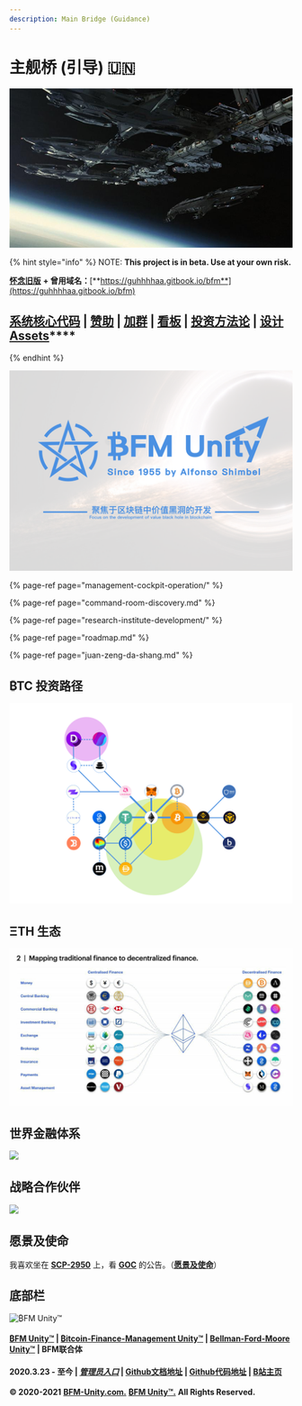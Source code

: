 ```yaml
---
description: Main Bridge (Guidance)
---
```


# 主舰桥 \(引导\) 🇺🇳

![&#x4E3B;&#x8230;&#x6865; \(&#x5F15;&#x5BFC;\) ](.gitbook/assets/src-http___img4.178.com_news_201711_305754270311_o_305754450631.jpg-and-refer-http___img4.178.jpeg)

{% hint style="info" %}
NOTE: **This project is in beta. Use at your own risk.** 

[**怀念旧版**](https://guhhhhaa.gitbook.io/bfm-unity-doc-v1/) **+ 曾用域名：**[**https://guhhhhaa.gitbook.io/bfm**](https://guhhhhaa.gitbook.io/bfm)​

## ​[**系统核心代码**](https://guhhhhaa.gitbook.io/bfm/ruan-jian-bfm-on-python) **\|** [赞助](https://guhhhhaa.gitbook.io/bfm/juan-zeng-da-shang) \| [加群](https://guhhhhaa.gitbook.io/bfm/ru-he-jia-ru-wo-men-de-tao-lun-qun-zu) \| [看板](https://trello.com/b/z4aDgNAL/todolist) \| [**投资方法论**](https://guhhhhaa.gitbook.io/joinquant/jin-rong-li-lun-zong-jie) **\|** [**设计Assets**](https://share.weiyun.com/l21pilUf)\*\*\*\* <a id="xi-tong-he-xin-dai-ma-zan-zhu-jia-qun-kan-ban-tou-zi-fang-fa-lun-she-ji-assets"></a>
{% endhint %}

![](.gitbook/assets/bfm-unity-2.0.png)

{% page-ref page="management-cockpit-operation/" %}

{% page-ref page="command-room-discovery.md" %}

{% page-ref page="research-institute-development/" %}

{% page-ref page="roadmap.md" %}

{% page-ref page="juan-zeng-da-shang.md" %}

## ₿TC 投资路径 <a id="tc-tou-zi-lu-jing"></a>

![](.gitbook/assets/defi_3.png)

## **ΞTH** 生态 <a id="th-sheng-tai"></a>

![](.gitbook/assets/ef558f261bce694919b0240c57cf96e8.jpg)

## 世界金融体系 <a id="shi-jie-jin-rong-ti-xi"></a>

![](https://gblobscdn.gitbook.com/assets%2F-M39hAhDwZfzJY4Aou3y%2F-MS_tTSvZKlvXeOtD3RP%2F-MS_x7kDam1NfXrnkUMP%2F%E5%B1%8F%E5%B9%95%E5%BF%AB%E7%85%A7%202021-02-03%20%E4%B8%8A%E5%8D%8811.33.58.png?alt=media&token=ff3b182b-101b-4f9a-b9b7-fa0e7b45233e)

## 战略合作伙伴 <a id="zhan-lve-he-zuo-huo-ban"></a>

![](https://gblobscdn.gitbook.com/assets%2F-M39hAhDwZfzJY4Aou3y%2F-MXLANY2ddNiuQ9HmINO%2F-MVdRqyg7W7xsdhL-onu%2FBFM%20Unity%20%E6%88%98%E7%95%A5%E5%90%88%E4%BD%9C%E4%BC%99%E4%BC%B4.png?alt=media&token=6611308a-04a7-4013-b516-3765a391226e)

## 愿景及使命 <a id="yuan-jing-ji-shi-ming"></a>

我喜欢坐在 [**SCP-2950**](https://www.bilibili.com/video/BV1ts411g7Qw) 上，看 [**GOC**](https://www.bilibili.com/video/BV1gW411J7eP) 的公告。（[**愿景及使命**](https://www.bilibili.com/bangumi/play/ss28381/)）‌

## 底部栏‌ <a id="di-bu-lan"></a>

![&#x20BF;FM Unity&#x2122;](https://gblobscdn.gitbook.com/assets%2F-M39hAhDwZfzJY4Aou3y%2F-MXL033lJy85xVmVIMDJ%2F-MTOPn1U2y5-MtQ61mTD%2FBFM%20Unity%20Logo.png?alt=media&token=3bb532b5-3641-4ec2-8551-cffc278af192)

#### ​[₿FM Unity™](https://www.bfm-unity.com/) \| [₿itcoin-Finance-Management Unity™](https://www.bfm-unity.com/) \| [Bellman-Ford-Moore Unity™](https://www.bfm-unity.com/) \| BFM联合体 <a id="fm-unity-itcoinfinancemanagement-unity-bellmanfordmoore-unity-bfm-lian-ti-2020-3-23-zhi-jin-guan-li-yuan-ru-kou-github-wen-dang-di-zhi-github-dai-ma-di-zhi-bzhan-zhu-ye"></a>

#### 2020.3.23 - 至今 \| [_**管理员入口**_](https://app.gitbook.com/@guhhhhaa/s/bfm/) **\|** [**Github文档地址**](https://github.com/guhhhhaa/bfm-gitbook) **\|** [**Github代码地址**](https://github.com/guhhhhaa/bfm-group-file) **\|** [**B站主页**](https://space.bilibili.com/11708778)​ <a id="fm-unity-itcoinfinancemanagement-unity-bellmanfordmoore-unity-bfm-lian-ti-2020-3-23-zhi-jin-guan-li-yuan-ru-kou-github-wen-dang-di-zhi-github-dai-ma-di-zhi-bzhan-zhu-ye"></a>

**© 2020-2021** [**BFM-Unity.com.**](https://www.bfm-unity.com/) [**₿FM Unity™.**](https://www.bfm-unity.com/) **All Rights Reserved.**

